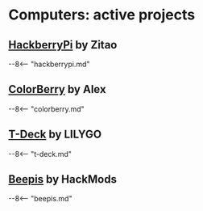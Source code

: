 # Computers: active projects


## [HackberryPi](hackberrypi.md) by Zitao

--8<-- "hackberrypi.md"

## [ColorBerry](colorberry.md) by Alex

--8<-- "colorberry.md"

## [T-Deck](t-deck.md) by LILYGO

--8<-- "t-deck.md"

## [Beepis](beepis.md) by HackMods

--8<-- "beepis.md"
